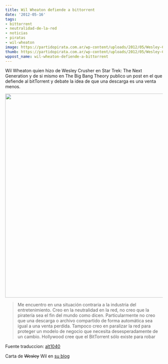 ```yaml
---
title: Wil Wheaton defiende a bittorrent
date: '2012-05-16'
tags:
- bittorrent
- neutralidad-de-la-red
- noticias
- piratas
- wil-wheaton
image: https://partidopirata.com.ar/wp-content/uploads/2012/05/Wesley-Crusher-1024x768.png
thumb: https://partidopirata.com.ar/wp-content/uploads/2012/05/Wesley-Crusher-1024x768-150x150.png
wppost_name: wil-wheaton-defiende-a-bittorrent
---
```


Wil Wheaton quien hizo de Wesley Crusher en Star Trek: The Next Generation y de si mismo en The Big Bang Theory publico un post en el que defiende al bitTorrent y debate la idea de que una descarga es una venta menos.

<a href="https://partidopirata.com.ar/wp-content/uploads/2012/05/Wesley-Crusher-1024x768.png"><img src="https://partidopirata.com.ar/wp-content/uploads/2012/05/Wesley-Crusher-1024x768.png" alt="" title="Wesley Crusher" width="800" height="651" class="aligncenter size-full wp-image-4455" /></a>

<blockquote>Me encuentro en una situación contraria a la industria del
entretenimiento. Creo en la neutralidad en la red, no creo que la piratería
sea el fin del mundo como dicen. Particularmente no creo que una descarga o
archivo compartido de forma automática sea igual a una venta perdida.
Tampoco creo en paralizar la red para proteger un modelo de negocio que
necesita desesperadamente de un cambio. Hollywood cree que el BitTorrent
sólo existe para robar</blockquote>

Fuente traduccion: <a href="http://alt1040.com/2012/05/will-wheaton-bittorrent" title="Carta de Wil Wheaton en defensa del BitTorrent: “compartir un archivo no es igual a una venta perdida”" target="_blank">alt1040</a>

Carta de <del datetime="2012-05-16T20:10:31+00:00">Wesley</del> Wil en <a href="http://wilwheaton.typepad.com/wwdnbackup/2012/05/an-example-of-the-usefulness-of-bittorrent-for-entirely-legal-purposes.html" title="an example of the usefulness of bittorrent for entirely legal purposes" target="_blank">su blog</a>

